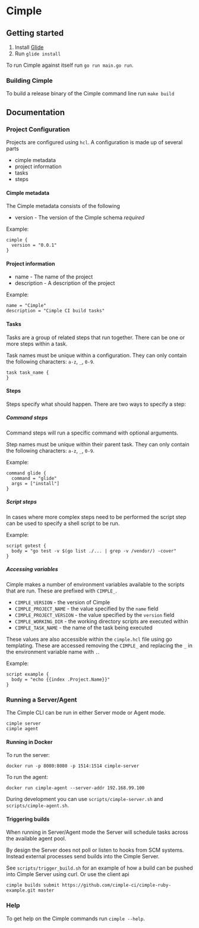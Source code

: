 # Cimple

## Getting started

1. Install [Glide](https://github.com/Masterminds/glide)
2. Run `glide install`

To run Cimple against itself run `go run main.go run`.

### Building Cimple

To build a release binary of the Cimple command line run `make build`

## Documentation

### Project Configuration

Projects are configured using `hcl`. A configuration is made up of several parts

- cimple metadata
- project information
- tasks
- steps

#### Cimple metadata

The Cimple metadata consists of the following

- version - The version of the Cimple schema *required*

Example:

```hcl
cimple {
  version = "0.0.1"
}
```

#### Project information

- name - The name of the project
- description - A description of the project

Example:

```hcl
name = "Cimple"
description = "Cimple CI build tasks"
```

#### Tasks

Tasks are a group of related steps that run together. There can be one or more steps
within a task.

Task names must be unique within a configuration. They can only contain the following
characters: `a-z`, `_`, `0-9`.

```hcl
task task_name {
}
```

#### Steps

Steps specify what should happen. There are two ways to specify a step:

##### Command steps

Command steps will run a specific command with optional arguments.

Step names must be unique within their parent task. They can only contain the following
characters: `a-z`, `_`, `0-9`.

Example:

```hcl
command glide {
  command = "glide"
  args = ["install"]
}
```

##### Script steps

In cases where more complex steps need to be performed the script step can be used to
specify a shell script to be run.

Example:

```hcl
script gotest {
  body = "go test -v $(go list ./... | grep -v /vendor/) -cover"
}
```

##### Accessing variables

Cimple makes a number of environment variables available to the scripts that are run. These
are prefixed with `CIMPLE_`.

- `CIMPLE_VERSION` - the version of Cimple
- `CIMPLE_PROJECT_NAME` - the value specified by the `name` field
- `CIMPLE_PROJECT_VERSION` - the value specified by the `version` field
- `CIMPLE_WORKING_DIR` - the working directory scripts are executed within
- `CIMPLE_TASK_NAME` - the name of the task being executed

These values are also accessible within the `cimple.hcl` file using go templating. These
are accessed removing the `CIMPLE_` and replacing the `_` in the environment variable name
with `.`.

Example:

```hcl
script example {
  body = "echo {{index .Project.Name}}"
}
```

### Running a Server/Agent

The Cimple CLI can be run in either Server mode or Agent mode.

```shell
cimple server
cimple agent
```

#### Running in Docker

To run the server:

```
docker run -p 8080:8080 -p 1514:1514 cimple-server
```

To run the agent:

```
docker run cimple-agent --server-addr 192.168.99.100
```

During development you can use `scripts/cimple-server.sh` and `scripts/cimple-agent.sh`.

#### Triggering builds

When running in Server/Agent mode the Server will schedule tasks across the available agent pool.

By design the Server does not poll or listen to hooks from SCM systems. Instead external processes send builds into the
Cimple Server.

See `scripts/trigger_build.sh` for an example of how a build can be pushed into Cimple Server using curl. Or use the client api

```shell
cimple builds submit https://github.com/cimple-ci/cimple-ruby-example.git master
```

### Help

To get help on the Cimple commands run `cimple --help`.
